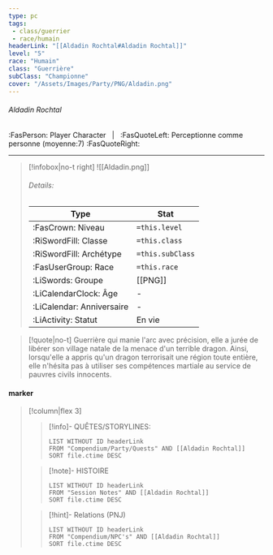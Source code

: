 ```yaml
---
type: pc
tags:
 - class/guerrier
 - race/humain
headerLink: "[[Aldadin Rochtal#Aldadin Rochtal]]"
level: "5"
race: "Humain"
class: "Guerrière"
subClass: "Championne"
cover: "/Assets/Images/Party/PNG/Aldadin.png"
---
```


###### Aldadin Rochtal
:FasPerson: Player Character &nbsp; | &nbsp; :FasQuoteLeft: Perceptionne comme personne (moyenne:7) :FasQuoteRight:
___
> [!infobox|no-t right]
> ![[Aldadin.png]]
> ###### Details:
> | Type | Stat |
> | ---- | ---- |
> | :FasCrown: Niveau   | `=this.level` |
> | :RiSwordFill: Classe |  `=this.class`|
> | :RiSwordFill: Archétype |  `=this.subClass`|
> |  :FasUserGroup: Race |  `=this.race`|
> |  :LiSwords: Groupe |  [[PNG]] |
> |  :LiCalendarClock: Âge | - |
> |  :LiCalendar: Anniversaire | - |
> | :LiActivity: Statut | En vie |

> [!quote|no-t]
> Guerrière qui manie l'arc avec précision, elle a jurée de libérer son village natale de la menace d'un terrible dragon. Ainsi, lorsqu'elle a appris qu'un dragon terrorisait une région toute entière, elle n'hésita pas à utiliser ses compétences martiale au service de pauvres civils innocents.
 
#### marker
> [!column|flex 3]
>> [!info]- QUÊTES/STORYLINES:
>>```dataview
>>LIST WITHOUT ID headerLink
>>FROM "Compendium/Party/Quests" AND [[Aldadin Rochtal]]
>>SORT file.ctime DESC
>
>>[!note]- HISTOIRE
>>```dataview
>>LIST WITHOUT ID headerLink
>>FROM "Session Notes" AND [[Aldadin Rochtal]]
>>SORT file.ctime DESC
>
>>[!hint]- Relations (PNJ)
>>```dataview
>>LIST WITHOUT ID headerLink
>>FROM "Compendium/NPC's" AND [[Aldadin Rochtal]]
>>SORT file.ctime DESC
>>
```image-layout-masonry-3

```